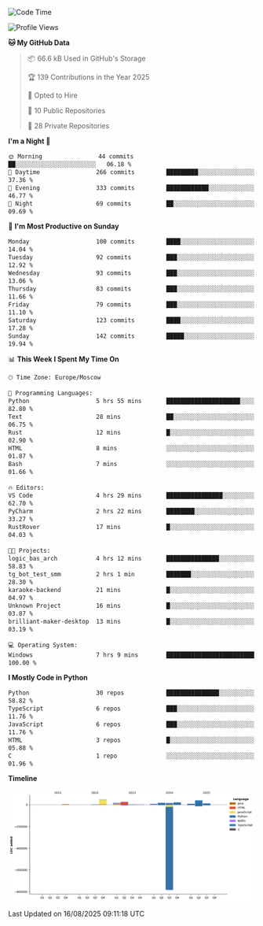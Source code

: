 <!--START_SECTION:waka-->
![Code Time](http://img.shields.io/badge/Code%20Time-783%20hrs%2027%20mins-blue)

![Profile Views](http://img.shields.io/badge/Profile%20Views-0-blue)

**🐱 My GitHub Data** 

> 📦 66.6 kB Used in GitHub's Storage 
 > 
> 🏆 139 Contributions in the Year 2025
 > 
> 💼 Opted to Hire
 > 
> 📜 10 Public Repositories 
 > 
> 🔑 28 Private Repositories 
 > 
**I'm a Night 🦉** 

```text
🌞 Morning                44 commits          ██░░░░░░░░░░░░░░░░░░░░░░░   06.18 % 
🌆 Daytime                266 commits         █████████░░░░░░░░░░░░░░░░   37.36 % 
🌃 Evening                333 commits         ████████████░░░░░░░░░░░░░   46.77 % 
🌙 Night                  69 commits          ██░░░░░░░░░░░░░░░░░░░░░░░   09.69 % 
```
📅 **I'm Most Productive on Sunday** 

```text
Monday                   100 commits         ████░░░░░░░░░░░░░░░░░░░░░   14.04 % 
Tuesday                  92 commits          ███░░░░░░░░░░░░░░░░░░░░░░   12.92 % 
Wednesday                93 commits          ███░░░░░░░░░░░░░░░░░░░░░░   13.06 % 
Thursday                 83 commits          ███░░░░░░░░░░░░░░░░░░░░░░   11.66 % 
Friday                   79 commits          ███░░░░░░░░░░░░░░░░░░░░░░   11.10 % 
Saturday                 123 commits         ████░░░░░░░░░░░░░░░░░░░░░   17.28 % 
Sunday                   142 commits         █████░░░░░░░░░░░░░░░░░░░░   19.94 % 
```


📊 **This Week I Spent My Time On** 

```text
🕑︎ Time Zone: Europe/Moscow

💬 Programming Languages: 
Python                   5 hrs 55 mins       █████████████████████░░░░   82.80 % 
Text                     28 mins             ██░░░░░░░░░░░░░░░░░░░░░░░   06.75 % 
Rust                     12 mins             █░░░░░░░░░░░░░░░░░░░░░░░░   02.90 % 
HTML                     8 mins              ░░░░░░░░░░░░░░░░░░░░░░░░░   01.87 % 
Bash                     7 mins              ░░░░░░░░░░░░░░░░░░░░░░░░░   01.66 % 

🔥 Editors: 
VS Code                  4 hrs 29 mins       ████████████████░░░░░░░░░   62.70 % 
PyCharm                  2 hrs 22 mins       ████████░░░░░░░░░░░░░░░░░   33.27 % 
RustRover                17 mins             █░░░░░░░░░░░░░░░░░░░░░░░░   04.03 % 

🐱‍💻 Projects: 
logic_bas_arch           4 hrs 12 mins       ███████████████░░░░░░░░░░   58.83 % 
tg_bot_test_smm          2 hrs 1 min         ███████░░░░░░░░░░░░░░░░░░   28.30 % 
karaoke-backend          21 mins             █░░░░░░░░░░░░░░░░░░░░░░░░   04.97 % 
Unknown Project          16 mins             █░░░░░░░░░░░░░░░░░░░░░░░░   03.87 % 
brilliant-maker-desktop  13 mins             █░░░░░░░░░░░░░░░░░░░░░░░░   03.19 % 

💻 Operating System: 
Windows                  7 hrs 9 mins        █████████████████████████   100.00 % 
```

**I Mostly Code in Python** 

```text
Python                   30 repos            ███████████████░░░░░░░░░░   58.82 % 
TypeScript               6 repos             ███░░░░░░░░░░░░░░░░░░░░░░   11.76 % 
JavaScript               6 repos             ███░░░░░░░░░░░░░░░░░░░░░░   11.76 % 
HTML                     3 repos             █░░░░░░░░░░░░░░░░░░░░░░░░   05.88 % 
C                        1 repo              ░░░░░░░░░░░░░░░░░░░░░░░░░   01.96 % 
```



**Timeline**

![Lines of Code chart](https://raw.githubusercontent.com/adlemx/adlemx/main/assets/bar_graph.png)


 Last Updated on 16/08/2025 09:11:18 UTC
<!--END_SECTION:waka-->
